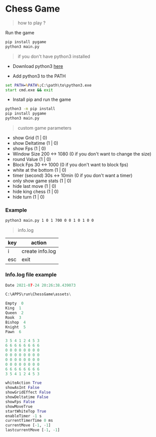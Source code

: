 # Chess Game

> how to play ?

Run the game
```cmd
pip install pygame
python3 main.py
```

> if you don't have python3 installed

* Download python3 [here](https://www.python.org/ftp/python/3.9.6/python-3.9.6-amd64.exe)


* Add python3 to the PATH
```cmd
set PATH=%PATH%;C:\path\to\python3.exe
start cmd.exe && exit
```

* Install pip and run the game
``` cmd
python3 -m pip install
pip install pygame
python3 main.py
```

> custom game parameters

* show Grid (1 | 0)
* show Deltatime (1 | 0)
* show Fps (1 | 0)
* Window Size 200 <-> 1080 (0 if you don't want to change the size)
* round Value (1 | 0)
* Block Fps 30 <-> 1000 (0 if you don't want to block fps)
* white at the bottom (1 | 0)
* timer (second) 30s <-> 10min  (0 if you don't want a timer)
* only show game stats (1 | 0)
* hide last move (1 | 0)
* hide king chess (1 | 0)
* hide turn (1 | 0)

### Example
```cmd
python3 main.py 1 0 1 700 0 0 1 0 1 0 0
```

> info.log

|  key  |  action    |
|----|------|
|i|create info.log|
|esc|exit|

### Info.log file example
```python
Date 2021-07-24 20:26:38.439073

C:\APPS\run\ChessGame\assets\

Empty  0
King  1
Queen  2
Rook  3
Bishop  4
Knight  5
Pawn  6

3 5 4 1 2 4 5 3 
6 6 6 6 6 6 6 6 
0 0 0 0 0 0 0 0 
0 0 0 0 0 0 0 0 
0 0 0 0 0 0 0 0 
0 0 0 0 0 0 0 0 
6 6 6 6 6 6 6 6 
3 5 4 1 2 4 5 3 

whiteAction True
showAsInt False
showGridEffect False
showDeltatime False
showFps False
showMoveTrue
startWhiteTop True
enableTimer -1 s
currentTimerTime 0 ms
currentMove [-1, -1]
lastcurrentMove [-1, -1]

```